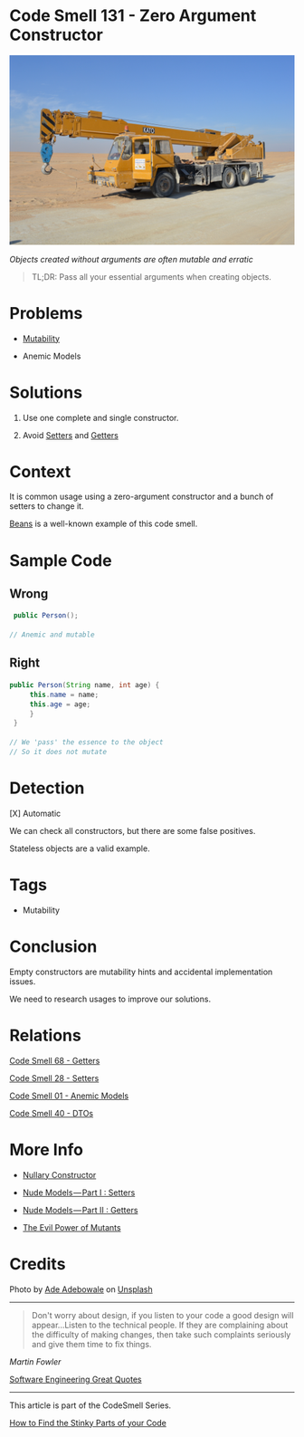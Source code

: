 # Code Smell 131 - Zero Argument Constructor

![Code Smell 131 - Zero Argument Constructor](Code%20Smell%20131%20-%20Zero%20Argument%20Constructor.jpg)

*Objects created without arguments are often mutable and erratic*

> TL;DR: Pass all your essential arguments when creating objects.

# Problems

- [Mutability](https://github.com/mcsee/Software-Design-Articles/tree/main/Articles/Theory/The%20Evil%20Power%20of%20Mutants/readme.md)

- Anemic Models

# Solutions

1. Use one complete and single constructor.

2. Avoid [Setters](https://github.com/mcsee/Software-Design-Articles/tree/main/Articles/Code%20Smells/Code%20Smell%2028%20-%20Setters/readme.md) and [Getters](https://github.com/mcsee/Software-Design-Articles/tree/main/Articles/Code%20Smells/Code%20Smell%2068%20-%20Getters/readme.md)

# Context

It is common usage using a zero-argument constructor and a bunch of setters to change it.

[Beans](https://en.wikipedia.org/wiki/JavaBeans) is a well-known example of this code smell.

# Sample Code

## Wrong

[Gist Url]: # (https://gist.github.com/mcsee/d42be6d1931e7f4f80781b1360e86a0f)
```java
 public Person();

// Anemic and mutable
```

## Right

[Gist Url]: # (https://gist.github.com/mcsee/af9b6b0a60b76d984cd43b2c26720040)
```java
public Person(String name, int age) {
     this.name = name;
     this.age = age;
     } 
 }

// We 'pass' the essence to the object 
// So it does not mutate
```

# Detection

[X] Automatic 

We can check all constructors, but there are some false positives.

Stateless objects are a valid example.

# Tags

- Mutability

# Conclusion

Empty constructors are mutability hints and accidental implementation issues.

We need to research usages to improve our solutions.

# Relations

[Code Smell 68 - Getters](https://github.com/mcsee/Software-Design-Articles/tree/main/Articles/Code%20Smells/Code%20Smell%2068%20-%20Getters/readme.md)

[Code Smell 28 - Setters](https://github.com/mcsee/Software-Design-Articles/tree/main/Articles/Code%20Smells/Code%20Smell%2028%20-%20Setters/readme.md)

[Code Smell 01 - Anemic Models](https://github.com/mcsee/Software-Design-Articles/tree/main/Articles/Code%20Smells/Code%20Smell%2001%20-%20Anemic%20Models/readme.md)

[Code Smell 40 - DTOs](https://github.com/mcsee/Software-Design-Articles/tree/main/Articles/Code%20Smells/Code%20Smell%2040%20-%20DTOs/readme.md)

# More Info

- [Nullary Constructor](https://en.wikipedia.org/wiki/Nullary_constructor)

- [Nude Models — Part I : Setters](https://github.com/mcsee/Software-Design-Articles/tree/main/Articles/Theory/Nude%20Models - Part%20I Setters/readme.md)

- [Nude Models — Part II : Getters](https://github.com/mcsee/Software-Design-Articles/tree/main/Articles/Theory/Nude%20Models - Part%20II Getters/readme.md)

- [The Evil Power of Mutants](https://github.com/mcsee/Software-Design-Articles/tree/main/Articles/Theory/The%20Evil%20Power%20of%20Mutants/readme.md)

# Credits

Photo by [Ade Adebowale](https://unsplash.com/@adebowax) on [Unsplash](https://unsplash.com/s/photos/crane)  

* * *

> Don't worry about design, if you listen to your code a good design will appear...Listen to the technical people. If they are complaining about the difficulty of making changes, then take such complaints seriously and give them time to fix things.

_Martin Fowler_
 
[Software Engineering Great Quotes](https://github.com/mcsee/Software-Design-Articles/tree/main/Articles/Quotes/Software%20Engineering%20Great%20Quotes/readme.md)

* * *

This article is part of the CodeSmell Series.

[How to Find the Stinky Parts of your Code](https://github.com/mcsee/Software-Design-Articles/tree/main/Articles/Code%20Smells/How%20to%20Find%20the%20Stinky%20parts%20of%20your%20Code/readme.md)